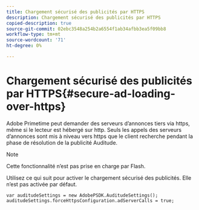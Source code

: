 ```yaml
---
title: Chargement sécurisé des publicités par HTTPS
description: Chargement sécurisé des publicités par HTTPS
copied-description: true
source-git-commit: 02ebc3548a254b2a6554f1ab34afbb3ea5f09bb8
workflow-type: tm+mt
source-wordcount: '71'
ht-degree: 0%

---
```


# Chargement sécurisé des publicités par HTTPS{#secure-ad-loading-over-https}

Adobe Primetime peut demander des serveurs d’annonces tiers via https, même si le lecteur est hébergé sur http. Seuls les appels des serveurs d’annonces sont mis à niveau vers https que le client recherche pendant la phase de résolution de la publicité Auditude.

>[!NOTE]
>
>Cette fonctionnalité n’est pas prise en charge par Flash.

Utilisez ce qui suit pour activer le chargement sécurisé des publicités. Elle n’est pas activée par défaut.

```
var auditudeSettings = new AdobePSDK.AuditudeSettings(); 
auditudeSettings.forceHttpsConfiguration.adServerCalls = true;
```
